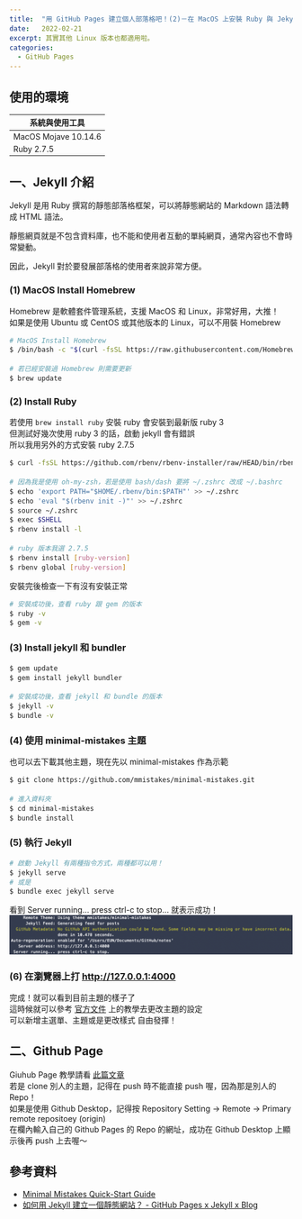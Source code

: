 ```yaml
---
title:  "用 GitHub Pages 建立個人部落格吧！(2)－在 MacOS 上安裝 Ruby 與 Jekyll"
date:   2022-02-21
excerpt: 其實其他 Linux 版本也都適用啦。
categories:
  - GitHub Pages
---
```


## 使用的環境

| 系統與使用工具 | 
| ----- |  
| MacOS Mojave 10.14.6 | 
| Ruby 2.7.5 | 

## 一、Jekyll 介紹
Jekyll 是用 Ruby 撰寫的靜態部落格框架，可以將靜態網站的 Markdown 語法轉成 HTML 語法。  

靜態網頁就是不包含資料庫，也不能和使用者互動的單純網頁，通常內容也不會時常變動。  

因此，Jekyll 對於要發展部落格的使用者來說非常方便。  

### (1) MacOS Install Homebrew
Homebrew 是軟體套件管理系統，支援 MacOS 和 Linux，非常好用，大推！  
如果是使用 Ubuntu 或 CentOS 或其他版本的 Linux，可以不用裝 Homebrew  
```bash
# MacOS Install Homebrew
$ /bin/bash -c "$(curl -fsSL https://raw.githubusercontent.com/Homebrew/install/HEAD/install.sh)"

# 若已經安裝過 Homebrew 則需要更新
$ brew update
```
### (2) Install Ruby
若使用 `brew install ruby` 安裝 ruby 會安裝到最新版 ruby 3  
但測試好幾次使用 ruby 3 的話，啟動 jekyll 會有錯誤  
所以我用另外的方式安裝 ruby 2.7.5  

```bash
$ curl -fsSL https://github.com/rbenv/rbenv-installer/raw/HEAD/bin/rbenv-installer | bash

# 因為我是使用 oh-my-zsh，若是使用 bash/dash 要將 ~/.zshrc 改成 ~/.bashrc
$ echo 'export PATH="$HOME/.rbenv/bin:$PATH"' >> ~/.zshrc  
$ echo 'eval "$(rbenv init -)"' >> ~/.zshrc
$ source ~/.zshrc
$ exec $SHELL
$ rbenv install -l

# ruby 版本我選 2.7.5
$ rbenv install [ruby-version] 
$ rbenv global [ruby-version] 
```
安裝完後檢查一下有沒有安裝正常 
```bash
# 安裝成功後，查看 ruby 跟 gem 的版本
$ ruby -v
$ gem -v
```

### (3) Install jekyll 和 bundler
```bash
$ gem update
$ gem install jekyll bundler

# 安裝成功後，查看 jekyll 和 bundle 的版本
$ jekyll -v
$ bundle -v
```

### (4) 使用 minimal-mistakes 主題
也可以去下載其他主題，現在先以 minimal-mistakes 作為示範
```bash
$ git clone https://github.com/mmistakes/minimal-mistakes.git

# 進入資料夾
$ cd minimal-mistakes
$ bundle install
```
### (5) 執行 Jekyll
```bash
# 啟動 Jekyll 有兩種指令方式，兩種都可以用！
$ jekyll serve
# 或是
$ bundle exec jekyll serve
```
看到 Server running... press ctrl-c to stop... 就表示成功！
![](/assets/images/2022-02-21-macos-install-ruby-and-jekyll-to-create-Github-Pages-3/1.png)



### (6) 在瀏覽器上打 http://127.0.0.1:4000
完成！就可以看到目前主題的樣子了  
這時候就可以參考 [官方文件](https://mmistakes.github.io/minimal-mistakes/docs/quick-start-guide/ "官方文件") 上的教學去更改主題的設定  
可以新增主選單、主題或是更改樣式
自由發揮！

## 二、Github Page 
Giuhub Page 教學請看 [此篇文章](https://notes.lookfred.com/posts/How-to-use-Github-Pages-2/)  
若是 clone 別人的主題，記得在 push 時不能直接 push 喔，因為那是別人的 Repo！  
如果是使用 Github Desktop，記得按 Repository Setting -> Remote -> Primary remote repositoey (origin)  
在欄內輸入自己的 Github Pages 的 Repo 的網址，成功在 Github Desktop 上顯示後再 push 上去喔～  


## 參考資料
- [Minimal Mistakes Quick-Start Guide](https://mmistakes.github.io/minimal-mistakes/docs/quick-start-guide/) 
- [如何用 Jekyll 建立一個靜態網站？ - GitHub Pages x Jekyll x Blog](https://ktinglee.github.io/install-github-pages-blog-2/) 